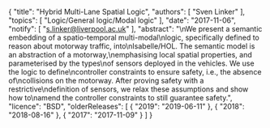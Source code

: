 {
    "title": "Hybrid Multi-Lane Spatial Logic",
    "authors": [
        "Sven Linker"
    ],
    "topics": [
        "Logic/General logic/Modal logic"
    ],
    "date": "2017-11-06",
    "notify": [
        "s.linker@liverpool.ac.uk"
    ],
    "abstract": "\nWe present a semantic embedding of a spatio-temporal multi-modal\nlogic, specifically defined to reason about motorway traffic, into\nIsabelle/HOL. The semantic model is an abstraction of a motorway,\nemphasising local spatial properties, and parameterised by the types\nof sensors deployed in the vehicles. We use the logic to define\ncontroller constraints to ensure safety, i.e., the absence of\ncollisions on the motorway. After proving safety with a restrictive\ndefinition of sensors, we relax these assumptions and show how to\namend the controller constraints to still guarantee safety.",
    "licence": "BSD",
    "olderReleases": [
        {
            "2019": "2019-06-11"
        },
        {
            "2018": "2018-08-16"
        },
        {
            "2017": "2017-11-09"
        }
    ]
}
